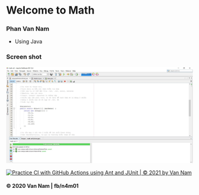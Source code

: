 # Welcome to Math

### Phan Van Nam
* Using Java

### Screen shot

![JUnit with TDD](https://github.com/pvnamm10/math-util/blob/main/images/math-util-intro.JPG)

[![Practice CI with GitHub Actions using Ant and JUnit | © 2021 by Van Nam](https://github.com/pvnamm10/math-util/actions/workflows/math-util-ci.yml/badge.svg?branch=main)](https://github.com/pvnamm10/math-util/actions/workflows/math-util-ci.yml)

#### © 2020 Van Nam | fb/n4m01
